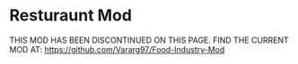 # Resturaunt Mod



THIS MOD HAS BEEN DISCONTINUED ON THIS PAGE. FIND THE CURRENT MOD AT: https://github.com/Vararg97/Food-Industry-Mod
